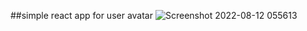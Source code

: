 ##simple react app for user avatar
![Screenshot 2022-08-12 055613](https://user-images.githubusercontent.com/63322721/184282569-170dd7ca-fada-483e-96f6-684a1810227c.png)
